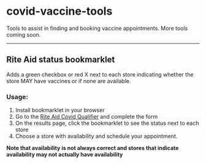 # covid-vaccine-tools
Tools to assist in finding and booking vaccine appointments.
More tools coming soon.
***
## Rite Aid status bookmarklet 
Adds a green checkbox or red X next to each store indicating whether the store MAY have vaccines or if none are available.

### Usage:
1. Install bookmarklet in your browser
2. Go to the [Rite Aid Covid Qualifier](https://www.riteaid.com/pharmacy/covid-qualifier) and complete the form
3. On the results page, click the bookmarklet to see the status next to each store
4. Choose a store with availability and schedule your appointment.

**Note that availability is not always correct and stores that indicate availability may not actually have availability**
